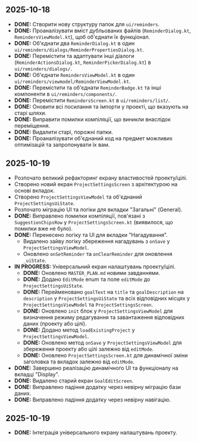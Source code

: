 ## 2025-10-18

- **DONE:** Створити нову структуру папок для `ui/reminders`.
- **DONE:** Проаналізувати вміст дубльованих файлів (`ReminderDialog.kt`, `RemindersViewModel.kt`), щоб об'єднати їх функціонал.
- **DONE:** Об'єднати два `ReminderDialog.kt` в один `ui/reminders/dialogs/ReminderPropertiesDialog.kt`.
- **DONE:** Перемістити та адаптувати інші діалоги (`ReminderActionsDialog.kt`, `ReminderPickerDialog.kt`) в `ui/reminders/dialogs/`.
- **DONE:** Об'єднати `RemindersViewModel.kt` в один `ui/reminders/viewmodel/ReminderViewModel.kt`.
- **DONE:** Перемістити та об'єднати `ReminderBadge.kt` та інші компоненти в `ui/reminders/components/`.
- **DONE:** Перемістити `RemindersScreen.kt` в `ui/reminders/list/`.
- **DONE:** Оновити всі посилання та імпорти у проекті, що вказують на старі шляхи.
- **DONE:** Виправити помилки компіляції, що виникли внаслідок переміщення.
- **DONE:** Видалити старі, порожні папки.
- **DONE:** Проаналізувати об'єднаний код на предмет можливих оптимізацій та запропонувати їх вам.

## 2025-10-19

- Розпочато великий рефакторинг екрану властивостей проекту/цілі.
- Створено новий екран `ProjectSettingsScreen` з архітектурою на основі вкладок.
- Створено `ProjectSettingsViewModel` та об'єднаний `ProjectSettingsUiState`.
- Розпочато міграцію UI та логіки для вкладки "Загальні" (General).
- **DONE:** Виправлено помилки компіляції, пов'язані з `SuggestionChipsRow` у `ProjectSettingsScreen.kt` (виявилося, що помилки вже не було).
- **DONE:** Перенесено логіку та UI для вкладки "Нагадування".
    - Видалено зайву логіку збереження нагадувань з `onSave` у `ProjectSettingsViewModel`.
    - Оновлено `onSetReminder` та `onClearReminder` для оновлення `_uiState`.
- **IN PROGRESS:** Універсальний екран налаштувань проекту/цілі.
    - **DONE:** Оновлено `MASTER_PLAN.md` новими завданнями.
    - **DONE:** Додано `EditMode` enum та поле `editMode` до `ProjectSettingsUiState`.
    - **DONE:** Перейменовано `goalText` на `title` та `goalDescription` на `description` у `ProjectSettingsUiState` та всіх відповідних місцях у `ProjectSettingsViewModel` та `ProjectSettingsScreen`.
    - **DONE:** Оновлено `init` блок у `ProjectSettingsViewModel` для визначення режиму редагування та завантаження відповідних даних (проекту або цілі).
    - **DONE:** Додано метод `loadExistingProject` у `ProjectSettingsViewModel`.
    - **DONE:** Оновлено метод `onSave` у `ProjectSettingsViewModel` для збереження проекту або цілі залежно від `editMode`.
    - **DONE:** Оновлено `ProjectSettingsScreen.kt` для динамічної зміни заголовка та вкладок залежно від `editMode`.
- **DONE:** Завершено реалізацію динамічного UI та функціоналу на вкладці "Display".
- **DONE:** Видалено старий екран `GoalEditScreen`.
- **DONE:** Виправлено падіння додатку через невірну міграцію бази даних.
- **DONE:** Виправлено падіння додатку через невірну навігацію.

## 2025-10-19
- **DONE:** Інтеграція універсального екрану налаштувань проекту.
